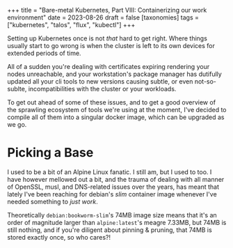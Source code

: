 +++
title = "Bare-metal Kubernetes, Part VIII: Containerizing our work environment"
date = 2023-08-26
draft = false
[taxonomies]
tags = ["kubernetes", "talos", "flux", "kubectl"]
+++

Setting up Kubernetes once is not *that* hard to get right. Where things usually start to go
wrong is when the cluster is left to its own devices for extended periods of time.

All of a sudden you're dealing with certificates expiring rendering your nodes unreachable,
and your workstation's package manager has dutifully updated all your cli tools to new versions
causing subtle, or even not-so-sublte, incompatibilities with the cluster or your workloads.

To get out ahead of some of these issues, and to get a good overview of the sprawling ecosystem
of tools we're using at the moment, I've decided to compile all of them into a singular docker
image, which can be upgraded as we go.

# Picking a Base
I used to be a bit of an Alpine Linux fanatic. I still am, but I used to too. I have however
mellowed out a bit, and the trauma of dealing with all manner of OpenSSL, musl, and DNS-related
issues over the years, has meant that lately I've been reaching for debian's *slim* container
image whenever I've needed something to *just work*.

Theoretically `debian:bookworm-slim`'s 74MB image size means that it's an order of magnitude
larger than `alpine:latest`'s meagre 7.33MB, but 74MB is still nothing, and if you're diligent
about pinning & pruning, that 74MB is stored exactly once, so who cares?!
